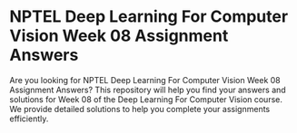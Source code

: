 # NPTEL Deep Learning For Computer Vision Week 08 Assignment Answers

Are you looking for NPTEL Deep Learning For Computer Vision Week 08 Assignment Answers? This repository will help you find your answers and solutions for Week 08 of the Deep Learning For Computer Vision course. We provide detailed solutions to help you complete your assignments efficiently.